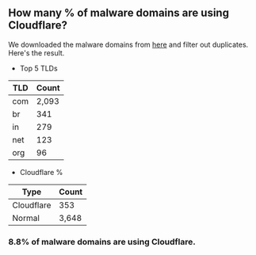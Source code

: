## How many % of malware domains are using Cloudflare?


We downloaded the malware domains from [here](https://urlhaus.abuse.ch) and filter out duplicates.
Here's the result.


[//]: # (start replacement)


- Top 5 TLDs

| TLD | Count |
| --- | --- |
| com | 2,093 |
| br | 341 |
| in | 279 |
| net | 123 |
| org | 96 |


- Cloudflare %

| Type | Count |
| --- | --- |
| Cloudflare | 353 |
| Normal | 3,648 |


### 8.8% of malware domains are using Cloudflare.